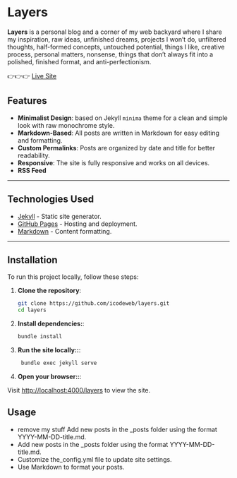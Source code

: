 # Layers

**Layers** is a personal blog and a corner of my web backyard where I share my inspiration, raw ideas, unfinished dreams, projects I won’t do, unfiltered thoughts, half-formed concepts, untouched potential, things I like, creative process, personal matters, nonsense, things that don’t always fit into a polished, finished format, and anti-perfectionism.

👉👉👉 [Live Site](https://icodeweb.github.io/layers)

## Features

- **Minimalist Design**: based on Jekyll `minima` theme for a clean and simple look with raw monochrome style.
- **Markdown-Based**: All posts are written in Markdown for easy editing and formatting.
- **Custom Permalinks**: Posts are organized by date and title for better readability.
- **Responsive**: The site is fully responsive and works on all devices.
- **RSS Feed**

---

## Technologies Used

- [Jekyll](https://jekyllrb.com/) - Static site generator.
- [GitHub Pages](https://pages.github.com/) - Hosting and deployment.
- [Markdown](https://www.markdownguide.org/) - Content formatting.

---

## Installation

To run this project locally, follow these steps:

1. **Clone the repository**:

   ```bash
   git clone https://github.com/icodeweb/layers.git
   cd layers
2. **Install dependencies:**:

   ```bash
   bundle install

3. **Run the site locally::**:

   ```bash
    bundle exec jekyll serve

3. **Open your browser::**:

Visit <http://localhost:4000/layers> to view the site.

## Usage

- remove my stuff Add new posts in the _posts folder using the format YYYY-MM-DD-title.md.
- Add new posts in the _posts folder using the format YYYY-MM-DD-title.md.
- Customize the_config.yml file to update site settings.
- Use Markdown to format your posts.
